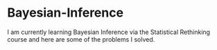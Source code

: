 # Bayesian-Inference

I am currently learning Bayesian Inference via the Statistical Rethinking course and here are some of the problems I solved.

